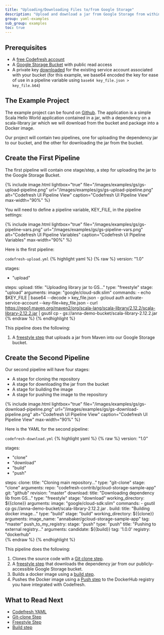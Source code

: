 ```yaml
---
title: "Uploading/Downloading Files to/from Google Storage"
description: "Upload and download a jar from Google Storage from within a pipeline"
group: yaml-examples
sub_group: examples
toc: true
---
```


## Prerequisites

- A [free Codefresh account](https://codefresh.io/docs/docs/getting-started/create-a-codefresh-account/)
- A [Google Storage Bucket](https://cloud.google.com/storage/docs/creating-buckets) with public read access
- A private key [downloaded](https://cloud.google.com/storage/docs/authentication#gsutilauth) for the existing service account associated with your bucket (for this example, we base64 encoded the key for ease of use in a pipeline variable using `base64 key_file.json > key_file.b64`)

## The Example Project

The example project can be found on [Github](https://github.com/codefresh-contrib/gcloud-storage-sample-app.git).  The application is a simple Scala Hello World application contained in a jar, with a dependency on a scala-library jar which we will download from the bucket and package into a Docker image.

Our project will contain two pipelines, one for uploading the dependency jar to our bucket, and the other for downloading the jar from the bucket.

## Create the First Pipeline

The first pipeline will contain one stage/step, a step for uploading the jar to the Google Storage Bucket.

{% include image.html 
lightbox="true" 
file="/images/examples/gs/gs-upload-pipeline.png"
url="/images/examples/gs/gs-upload-pipeline.png"
alt="Codefresh UI Pipeline View"
caption="Codefresh UI Pipeline View"
max-width="90%"
%}

You will need to define a pipeline variable, KEY_FILE, in the pipeline settings:

{% include image.html 
lightbox="true" 
file="/images/examples/gs/gs-pipeline-vars.png"
url="/images/examples/gs/gs-pipeline-vars.png"
alt="Codefresh UI Pipeline Variables"
caption="Codefresh UI Pipeline Variables"
max-width="90%"
%}

Here is the first pipeline:

`codefresh-upload.yml`
{% highlight yaml %}
{% raw %}
version: "1.0"

stages:
  - "upload"

steps:
  upload:
    title: "Uploading library jar to GS..."
    type: "freestyle"
    stage: "upload"
    arguments:
      image: "google/cloud-sdk:slim"
      commands:
        - echo $KEY_FILE | base64 --decode > key_file.json
        - gcloud auth activate-service-account --key-file=key_file.json
        - curl https://repo1.maven.org/maven2/org/scala-lang/scala-library/2.12.2/scala-library-2.12.2.jar | gsutil cp - gs://anna-demo-bucket/scala-library-2.12.2.jar
{% endraw %}
{% endhighlight %}

This pipeline does the following:

1. A [freestyle step]({{site.baseurl}}/docs/codefresh-yaml/steps/freestyle/) that uploads a jar from Maven into our Google Storage bucket.

## Create the Second Pipeline

Our second pipeline will have four stages:

- A stage for cloning the repository
- A stage for downloading the jar from the bucket
- A stage for building the image
- A stage for pushing the image to the repository

{% include image.html 
lightbox="true" 
file="/images/examples/gs/gs-download-pipeline.png"
url="/images/examples/gs/gs-download-pipeline.png"
alt="Codefresh UI Pipeline View"
caption="Codefresh UI Pipeline View"
max-width="90%"
%}

Here is the YAML for the second pipeline:

`codefresh-download.yml`
{% highlight yaml %}
{% raw %}
version: "1.0"

stages:
  - "clone"
  - "download"
  - "build"
  - "push"

steps:
  clone:
    title: "Cloning main repository..."
    type: "git-clone"
    stage: "clone"
    arguments:
      repo: "codefresh-contrib/gcloud-storage-sample-app"
      git: "github"
      revision: "master"
  download:
    title: "Downloading dependency lib from GS..."
    type: "freestyle"
    stage: "download"
    working_directory: ${{clone}}
    arguments:
      image: "google/cloud-sdk:slim"
      commands:
        - gsutil cp gs://anna-demo-bucket/scala-library-2.12.2.jar .
  build:
    title: "Building docker image..."
    type: "build"
    stage: "build"
    working_directory: ${{clone}}
    arguments:
      image_name: "annabaker/gcloud-storage-sample-app"
      tag: "master"
  push_to_my_registry:
    stage: "push"
    type: "push"
    title: "Pushing to external registry..."
    arguments:
      candidate: ${{build}}
      tag: '1.0.0'
      registry: "dockerhub"  
{% endraw %}
{% endhighlight %}

This pipeline does the following:

1. Clones the source code with a [Git clone step]({{site.baseurl}}/docs/codefresh-yaml/steps/git-clone/).
2. A [freestyle step]({{site.baseurl}}/docs/codefresh-yaml/steps/freestyle/) that downloads the dependency jar from our publicly-accessible Google Storage bucket.
3. Builds a docker image using a [build step]({{site.baseurl}}/docs/codefresh-yaml/steps/build/).
4. Pushes the Docker image using a [Push step](https://codefresh.io/docs/docs/codefresh-yaml/steps/push/) to the DockerHub registry you have integrated with Codefresh.

## What to Read Next

- [Codefresh YAML]({{site.baseurl}}/docs/codefresh-yaml/what-is-the-codefresh-yaml/)
- [Git-clone Step]({{site.baseurl}}/docs/codefresh-yaml/steps/git-clone/)
- [Freestyle Step]({{site.baseurl}}/docs/codefresh-yaml/steps/freestyle/)
- [Build step]({{site.baseurl}}/docs/codefresh-yaml/steps/build/)
